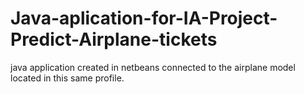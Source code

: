 # Java-aplication-for-IA-Project-Predict-Airplane-tickets
java application created in netbeans connected to the airplane model located in this same profile.
